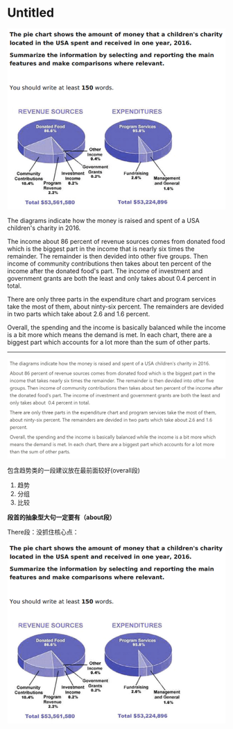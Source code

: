 # Untitled

![Untitled%20f04ce059511848a4a76101752a9c742a/Untitled.png](Untitled%20f04ce059511848a4a76101752a9c742a/Untitled.png)

The diagrams indicate how the money is raised and spent of a USA children's charity in 2016.

The income about 86 percent of revenue sources comes from donated food which is the biggest part in the income that is nearly six times the remainder. The remainder is then devided into other five groups. Then income of community contributions then takes about ten percent of the income after the donated food's part. The income of investment and government grants are both the least and only takes about  0.4 percent in total.

There are only three parts in the expenditure chart and program services take the most of them, about ninty-six percent. The remainders are devided in two parts which take about 2.6 and 1.6 percent.

Overall, the spending and the income is basically balanced while the income is a bit more which means the demand is met. In each chart, there are a biggest part which accounts for a lot more than the sum of other parts.

---

![Untitled%20f04ce059511848a4a76101752a9c742a/Untitled%201.png](Untitled%20f04ce059511848a4a76101752a9c742a/Untitled%201.png)

包含趋势类的一段建议放在最前面较好(overall段)

1. 趋势
2. 分组
3. 比较

**段首的抽象型大句一定要有（about段）**

There段：没抓住核心点：

![Untitled%20f04ce059511848a4a76101752a9c742a/Untitled.png](Untitled%20f04ce059511848a4a76101752a9c742a/Untitled.png)